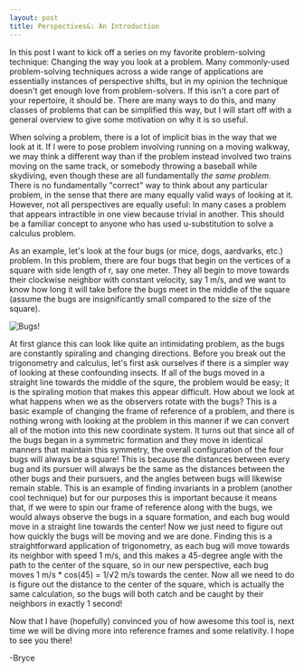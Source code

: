 ```yaml
---
layout: post
title: Perspectives&: An Introduction
---
```


In this post I want to kick off a series on my favorite problem-solving technique: 
Changing the way you look at a problem. Many commonly-used problem-solving techniques
across a wide range of applications are essentially instances of perspective shifts,
but in my opinion the technique doesn't get enough love from problem-solvers. If this
isn't a core part of your repertoire,
it should be. There are many ways to do this, and many classes of problems that can
be simplified this way, but I will start off with a general overview to give some
motivation on why it is so useful.

When solving a problem, there is a lot of implicit bias in the way that we look at it.
If I were to pose problem involving running on a moving walkway,
we may think a different way than if the problem instead involved two trains moving
on the same track, or somebody throwing a baseball while skydiving, even though these
are all fundamentally <i>the same problem</i>. There is no fundamentally "correct" way
to think about any particular problem, in the sense that there are many equally valid
ways of looking at it. However, not all perspectives are equally useful: In many cases
a problem that appears intractible in one view because trivial in another. This should
be a familiar concept to anyone who has used u-substitution to solve a calculus
problem.

As an example, let's look at the four bugs (or mice, dogs, aardvarks, etc.) problem.
In this problem,
there are four bugs that begin on the vertices of a square with side length of r, say one meter.
They all begin to move towards
their clockwise neighbor with constant velocity, say 1 m/s, and we want to know how long
it will take before the bugs meet in the middle of the square (assume the bugs are
insignificantly small compared to the size of the square).

![Bugs!](http://mostlypri.me/images/bugs_1.png "The Four Bugs Problem")

At first glance this can look like quite an intimidating problem, as the bugs are constantly
spiraling and changing directions. Before you break out the trigonometry and calculus, 
let's first ask ourselves if there is a simpler way of looking at these confounding insects.
If all of the bugs moved in a straight line towards the middle of the squre, the problem
would be easy; it is the spiraling motion that makes this appear difficult.
How about we look at what happens when we as the observers rotate with the bugs?
This is a basic example of changing the frame of reference of a problem, and there is
nothing wrong with looking at the problem in this manner if we can convert all of the motion
into this new coordinate system. It turns out that since all of the bugs began in a
symmetric formation and they move in identical manners that maintain this symmetry, the
overall configuration of the four bugs will always be a square! This is because the distances
between every bug and its pursuer will always be the same as the distances between the
other bugs and their pursuers, and the angles between bugs will likewise remain stable.
This is an example of finding invariants in a problem (another cool technique) but for
our purposes this is important because it means that, if we were to spin our frame of
reference along with the bugs, we would always observe the bugs in a square formation,
and each bug would move in a straight line towards the center! Now we just need to figure
out how quickly the bugs will be moving and we are done. Finding this is a straightforward
application of trigonometry, as each bug will move towards its neighbor with speed 1 m/s,
and this makes a 45-degree angle with the path to the center of the square, so in our new
perspective, each bug moves 1 m/s * cos(45) = 1/&radic;2 m/s towards the center. Now all we
need to do is figure out the distance to the center of the square, which is actually the same
calculation, so the bugs will both catch and be caught by their neighbors in exactly 1 second!

Now that I have (hopefully) convinced you of how awesome this tool is, next time we will
be diving more into reference frames and some relativity. I hope to see you there!

-Bryce
